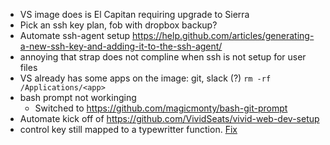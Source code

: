* VS image does is El Capitan requiring upgrade to Sierra
* Pick an ssh key plan, fob with dropbox backup?
* Automate ssh-agent setup https://help.github.com/articles/generating-a-new-ssh-key-and-adding-it-to-the-ssh-agent/
* annoying that strap does not compline when ssh is not setup for user files
* VS already has some apps on the image: git, slack (?) ```rm -rf /Applications/<app>```
* bash prompt not workinging
  * Switched to https://github.com/magicmonty/bash-git-prompt
* Automate kick off of https://github.com/VividSeats/vivid-web-dev-setup
* control key still mapped to a typewritter function. [Fix](https://gist.github.com/brewski/f418f4d1a3fa893ac2e38f9f0c69a665)
